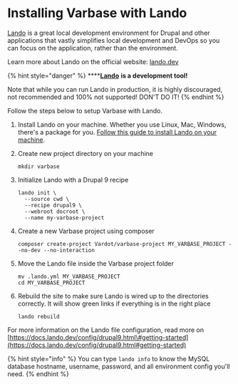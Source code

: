 # Installing Varbase with Lando

[Lando](https://lando.dev/) is a great local development environment for Drupal and other applications that vastly simplifies local development and DevOps so you can focus on the application, rather than the environment.

Learn more about Lando on the official website: [lando.dev](https://lando.dev/)

{% hint style="danger" %}
\*\*\*\*[**Lando**](https://lando.dev/) **is a development tool!**

Note that while you can run Lando in production, it is highly discouraged, not recommended and 100% not supported! DON'T DO IT!
{% endhint %}

Follow the steps below to setup Varbase with Lando.

1. Install Lando on your machine. Whether you use Linux, Mac, Windows, there's a package for you. [Follow this guide to install Lando on your machine](https://docs.lando.dev/basics/installation.html#system-requirements). 
2. Create new project directory on your machine

   ```text
   mkdir varbase
   ```

3. Initialize Lando with a Drupal 9 recipe

   ```text
   lando init \
     --source cwd \
     --recipe drupal9 \
     --webroot docroot \
     --name my-varbase-project
   ```

4. Create a new Varbase project using composer

   ```text
   composer create-project Vardot/varbase-project MY_VARBASE_PROJECT --no-dev --no-interaction
   ```

5. Move the Lando file inside the Varbase project folder

   ```text
   mv .lando.yml MY_VARBASE_PROJECT
   cd MY_VARBASE_PROJECT
   ```

6. Rebuild the site to make sure Lando is wired up to the directories correctly. It will show green links if everything is in the right place

   ```text
   lando rebuild
   ```



For more information on the Lando file configuration, read more on [https://docs.lando.dev/config/drupal9.html\#getting-started](https://docs.lando.dev/config/drupal9.html#getting-started)

{% hint style="info" %}
You can type `lando info` to know the MySQL database hostname, username,  password, and all environment config you'll need.
{% endhint %}



